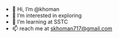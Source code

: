 - 👋 Hi, I’m @khoman
- 👀 I’m interested in exploring
- 🌱 I’m learning at SSTC
- 📫 reach me at skhoman717@gmail.com

<!---
khoman07/khoman07 is a ✨ special ✨ repository because its `README.md` (this file) appears on your GitHub profile.
You can click the Preview link to take a look at your changes.
--->
